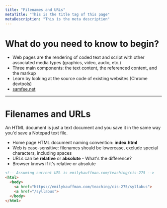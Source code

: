 ```yaml
---
title: "Filenames and URLs"
metaTitle: "This is the title tag of this page"
metaDescription: "This is the meta description"
---
```


# What do you need to know to begin?
- Web pages are the rendering of coded text and script with other associated media types (graphics, video, audio, etc.)
- Three main components: the text content, the referenced content, and the markup
- Learn by looking at the source code of existing websites (Chrome devtools)
- <a target="_blank" href="http://samfee.net">samfee.net</a>

---

# Filenames and URLs
An HTML document is just a text document and you save it in the same way you'd save a Notepad text file.

- Home page HTML document naming convention: **index.html**
- Web is case-sensitive: filenames should be lowercase, exclude special characters, including spaces
- URLs can be **relative** or **absolute** - What's the difference?
- Browser knows if it's relative or absolute

<!-- so if I type an absolute URL into the address bar, it should go to the exact resource. if I type a relative, it won't. but if I type it relative to anothr site, it will -->


```html
<!-- Assuming current URL is emilykauffman.com/teaching/cis-275 -->
<html>
  <body>
    <a href="https://emilykauffman.com/teaching/cis-275/syllabus">
    <a href="/syllabus">
  </body>
</html>
```